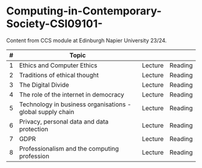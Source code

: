 # Computing-in-Contemporary-Society-CSI09101-

Content from CCS module at Edinburgh Napier University 23/24. 

|#	| Topic                                    |||
|----|---------------------------------------| -- | -- |
|1 |    Ethics and Computer Ethics | Lecture | Reading |
| 2|     Traditions of ethical thought | Lecture | Reading | 
| 3|      The Digital Divide | Lecture | Reading |
|4 |       The role of the internet in democracy | Lecture | Reading |
|5 |Technology in business organisations - global supply chain | Lecture | Reading |
|6| Privacy, personal data and data protection | Lecture | Reading |
| 7| GDPR | Lecture | Reading |
| 8| Professionalism and the computing profession | Lecture | Reading |
